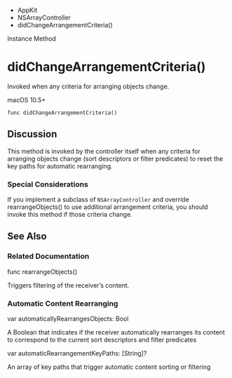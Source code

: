 

- AppKit
- NSArrayController
-  didChangeArrangementCriteria() 

Instance Method

# didChangeArrangementCriteria()

Invoked when any criteria for arranging objects change.

macOS 10.5+

``` source
func didChangeArrangementCriteria()
```

## Discussion

This method is invoked by the controller itself when any criteria for arranging objects change (sort descriptors or filter predicates) to reset the key paths for automatic rearranging.

### Special Considerations

If you implement a subclass of `NSArrayController` and override rearrangeObjects() to use additional arrangement criteria, you should invoke this method if those criteria change.

## See Also

### Related Documentation

func rearrangeObjects()

Triggers filtering of the receiver’s content.

### Automatic Content Rearranging

var automaticallyRearrangesObjects: Bool

A Boolean that indicates if the receiver automatically rearranges its content to correspond to the current sort descriptors and filter predicates

var automaticRearrangementKeyPaths: [String]?

An array of key paths that trigger automatic content sorting or filtering

